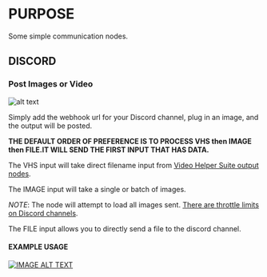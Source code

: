 # PURPOSE

Some simple communication nodes.

## DISCORD

### Post Images or Video

![alt text](res/node_discord_post.png)

Simply add the webhook url for your Discord channel, plug in an image, and the output will be posted.

<b>THE DEFAULT ORDER OF PREFERENCE IS TO PROCESS VHS then IMAGE then FILE.IT WILL SEND THE FIRST INPUT THAT HAS DATA.</b>

The VHS input will take direct filename input from [Video Helper Suite output  nodes](https://github.com/Kosinkadink/ComfyUI-VideoHelperSuite).

The IMAGE input will take a single or batch of images.

*NOTE*: The node will attempt to load all images sent. [There are throttle limits on Discord channels](https://support-dev.discord.com/hc/en-us/articles/6223003921559-My-Bot-Is-Being-Rate-Limited).

The FILE input allows you to directly send a file to the discord channel.

#### EXAMPLE USAGE

[![IMAGE ALT TEXT](http://img.youtube.com/vi/gfq5qqClciw/0.jpg)](http://www.youtube.com/watch?v=gfq5qqClciw "Video Title")

